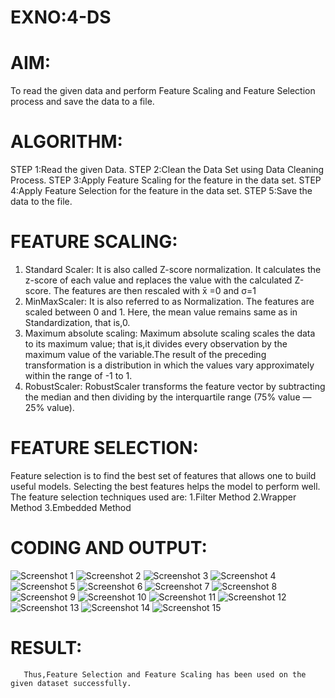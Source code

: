 # EXNO:4-DS
# AIM:
To read the given data and perform Feature Scaling and Feature Selection process and save the
data to a file.

# ALGORITHM:
STEP 1:Read the given Data.
STEP 2:Clean the Data Set using Data Cleaning Process.
STEP 3:Apply Feature Scaling for the feature in the data set.
STEP 4:Apply Feature Selection for the feature in the data set.
STEP 5:Save the data to the file.

# FEATURE SCALING:
1. Standard Scaler: It is also called Z-score normalization. It calculates the z-score of each value and replaces the value with the calculated Z-score. The features are then rescaled with x̄ =0 and σ=1
2. MinMaxScaler: It is also referred to as Normalization. The features are scaled between 0 and 1. Here, the mean value remains same as in Standardization, that is,0.
3. Maximum absolute scaling: Maximum absolute scaling scales the data to its maximum value; that is,it divides every observation by the maximum value of the variable.The result of the preceding transformation is a distribution in which the values vary approximately within the range of -1 to 1.
4. RobustScaler: RobustScaler transforms the feature vector by subtracting the median and then dividing by the interquartile range (75% value — 25% value).

# FEATURE SELECTION:
Feature selection is to find the best set of features that allows one to build useful models. Selecting the best features helps the model to perform well.
The feature selection techniques used are:
1.Filter Method
2.Wrapper Method
3.Embedded Method

# CODING AND OUTPUT:
   ![Screenshot 1](https://github.com/user-attachments/assets/c3a22f76-284f-46ed-a148-1053c722e6d7)
   ![Screenshot 2](https://github.com/user-attachments/assets/ce1eeef5-eb67-4330-8cce-873ced966732)
   ![Screenshot 3](https://github.com/user-attachments/assets/347cce80-f85a-47ab-94a2-3a07e731b694)
   ![Screenshot 4](https://github.com/user-attachments/assets/e51e2a98-994d-4b00-8d43-b23ecaf8f250)
   ![Screenshot 5](https://github.com/user-attachments/assets/7964b624-ca4a-4c26-b772-739d151200e4)
   ![Screenshot 6](https://github.com/user-attachments/assets/6de93435-f59e-415e-ac3e-ed087431f9e3)
   ![Screenshot 7](https://github.com/user-attachments/assets/e7131c73-5867-4dd3-8b89-da13c7181a3b)
   ![Screenshot 8](https://github.com/user-attachments/assets/11f330d2-e3da-4ef0-93ad-91e6a173427d)
   ![Screenshot 9](https://github.com/user-attachments/assets/e9dbacd5-53cf-42fd-9bc7-3798ac794289)
   ![Screenshot 10](https://github.com/user-attachments/assets/ee4030ca-f306-438e-8fc5-5ea47c5d0e09)
   ![Screenshot 11](https://github.com/user-attachments/assets/2fe59f22-37d5-47b9-9aae-d2dc063af64b)
   ![Screenshot 12](https://github.com/user-attachments/assets/8fddfc63-2cdc-45f3-b535-6f1fb0d57654)
   ![Screenshot 13](https://github.com/user-attachments/assets/8c9da429-59ca-44cd-bf96-626452f74883)
   ![Screenshot 14](https://github.com/user-attachments/assets/3f015256-ed29-4059-9143-67374facb71f)
   ![Screenshot 15](https://github.com/user-attachments/assets/286b6bb4-90a0-4736-8918-f1e4f9e8a474)


# RESULT:
       Thus,Feature Selection and Feature Scaling has been used on the given dataset successfully.
